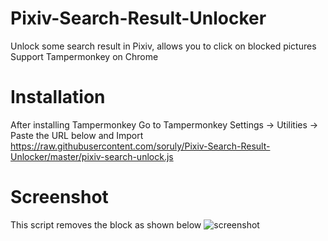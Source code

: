 # Pixiv-Search-Result-Unlocker
Unlock some search result in Pixiv, allows you to click on blocked pictures  
Support Tampermonkey on Chrome

# Installation
After installing Tampermonkey
Go to Tampermonkey Settings -> Utilities -> Paste the URL below and Import
https://raw.githubusercontent.com/soruly/Pixiv-Search-Result-Unlocker/master/pixiv-search-unlock.js

# Screenshot
This script removes the block as shown below
![screenshot](https://github.com/soruly/Pixiv-Search-Result-Unlocker/blob/master/screenshot.jpg)
